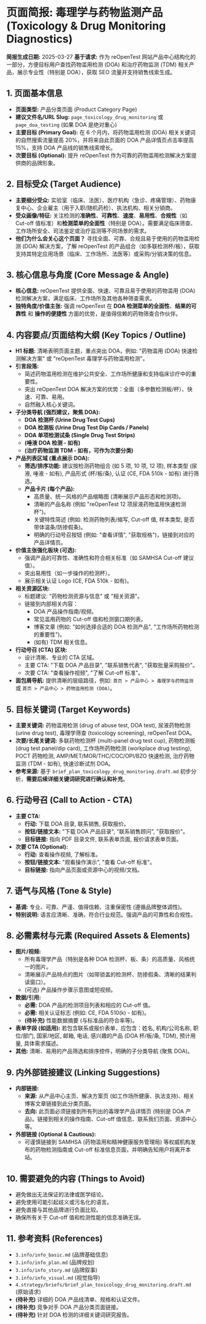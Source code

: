# 页面简报: 毒理学与药物监测产品 (Toxicology & Drug Monitoring Diagnostics)

**简报生成日期:** 2025-03-27
**基于请求:** 作为 reOpenTest 网站产品中心结构化的一部分，方便目标用户查找药物滥用检测 (DOA) 和治疗药物监测 (TDM) 相关产品，展示专业性（特别是 DOA），获取 SEO 流量并支持销售线索生成。

## 1. 页面基本信息

*   **页面类型:** 产品分类页面 (Product Category Page)
*   **建议文件名/URL Slug:** `page_toxicology_drug_monitoring` 或 `page_doa_testing` (如果 DOA 是绝对重心)
*   **主要目标 (Primary Goal):** 在 6 个月内，将药物滥用检测 (DOA) 相关关键词的自然搜索流量提高 20%，并将来自此页面的 DOA 产品详情页点击率提高 15%，支持 DOA 产品线的销售线索增长。
*   **次要目标 (Optional):** 提升 reOpenTest 作为可靠的药物滥用检测解决方案提供商的品牌形象。

## 2. 目标受众 (Target Audience)

*   **主要细分受众:** 实验室（临床、法医）、医疗机构（急诊、疼痛管理）、药物康复中心、企业雇主（用于入职/随机药检）、执法机构、相关分销商。
*   **受众画像/特征:** 关注检测的**准确性**、**可靠性**、**速度**、**易用性**、**合规性**（如 Cut-off 值标准）和**检测菜单的全面性**（特别是 DOA）。需要满足临床筛查、工作场所安全、司法鉴定或治疗监测等不同场景的需求。
*   **他们为什么会关心这个页面？** 寻找全面、可靠、合规且易于使用的药物滥用检测 (DOA) 解决方案，了解 reOpenTest 的产品组合（如多联检测杯/板），获取支持其特定应用场景（临床、工作场所、法医等）或采购/分销决策的信息。

## 3. 核心信息与角度 (Core Message & Angle)

*   **核心信息:** reOpenTest 提供全面、快速、可靠且易于使用的药物滥用 (DOA) 检测解决方案，满足临床、工作场所及其他各种筛查需求。
*   **独特角度/价值主张:** 强调 reOpenTest 在 **DOA 检测菜单的全面性**、**结果的可靠性** 和 **操作的便捷性** 方面的优势，是值得信赖的药物筛查合作伙伴。

## 4. 内容要点/页面结构大纲 (Key Topics / Outline)

*   **H1 标题:** 清晰表明页面主题，重点突出 DOA，例如: "药物滥用 (DOA) 快速检测解决方案" 或 "reOpenTest 毒理学与药物滥用检测"。
*   **引言段落:**
    *   简述药物滥用检测在维护公共安全、工作场所健康和支持临床诊疗中的重要性。
    *   突出 reOpenTest DOA 解决方案的优势：全面（多参数检测板/杯）、快速、可靠、易用。
    *   自然融入核心关键词。
*   **子分类导航 (强烈建议，聚焦 DOA):**
    *   **DOA 检测杯 (Urine Drug Test Cups)**
    *   **DOA 检测板 (Urine Drug Test Dip Cards / Panels)**
    *   **DOA 单项检测试条 (Single Drug Test Strips)**
    *   **(唾液 DOA 检测 - 如有)**
    *   **(治疗药物监测 TDM - 如有，可作为次要分类)**
*   **产品列表区域 (重点展示 DOA):**
    *   **筛选/排序功能:** 建议按检测药物组合 (如 5 项, 10 项, 12 项), 样本类型 (尿液, 唾液 - 如有), 产品形式 (杯/板/条), 认证 (CE, FDA 510k - 如有) 进行筛选。
    *   **产品卡片 (每个产品):**
        *   高质量、统一风格的产品缩略图 (清晰展示产品形态和检测项)。
        *   清晰的产品名称 (例如 "reOpenTest 12 项尿液药物滥用快速检测杯")。
        *   关键特性简述 (例如: 检测药物列表/缩写, Cut-off 值, 样本类型, 是否带体温条/防掺假条)。
        *   明确的行动号召按钮 (例如: "查看详情", "获取规格")，链接到对应的产品详情页。
*   **价值主张强化板块 (可选):**
    *   强调产品的可靠性、准确性和符合相关标准（如 SAMHSA Cut-off 建议值）。
    *   突出易用性（如一步操作的检测杯）。
    *   展示相关认证 Logo (CE, FDA 510k - 如有)。
*   **相关资源区块:**
    *   标题建议: "药物检测资源与信息" 或 "相关资源"。
    *   链接到内部相关内容：
        *   DOA 产品操作指南/视频。
        *   常见滥用药物的 Cut-off 值和检测窗口期列表。
        *   博客文章 (例如: "如何选择合适的 DOA 检测产品", "工作场所药物检测的重要性")。
        *   (如有) TDM 相关信息。
*   **行动号召 (CTA) 区块:**
    *   设计清晰、专业的 CTA 区域。
    *   主要 CTA: "下载 DOA 产品目录", "联系销售代表", "获取批量采购报价"。
    *   次要 CTA: "查看操作视频", "了解 Cut-off 标准"。
*   **面包屑导航:** 提供清晰的层级路径，例如: `首页 > 产品中心 > 毒理学与药物监测` 或 `首页 > 产品中心 > 药物滥用检测 (DOA)`。

## 5. 目标关键词 (Target Keywords)

*   **主要关键词:** 药物滥用检测 (drug of abuse test, DOA test), 尿液药物检测 (urine drug test), 毒理学筛查 (toxicology screening), reOpenTest DOA。
*   **次要/长尾关键词:** 多联药物检测杯 (multi-panel drug test cup), 药物检测板 (drug test panel/dip card), 工作场所药物检测 (workplace drug testing), POCT 药物检测, AMP/MET/MOR/THC/COC/OPI/BZO 快速检测, 治疗药物监测 (TDM - 如有), 快速诊断试剂 DOA。
*   **参考来源:** 基于 `brief_plan_toxicology_drug_monitoring.draft.md` 初步分析，**需要后续详细关键词研究进行确认和补充**。

## 6. 行动号召 (Call to Action - CTA)

*   **主要 CTA:**
    *   **行动:** 下载 DOA 目录, 联系销售, 获取报价。
    *   **按钮/链接文本:** "下载 DOA 产品目录", "联系销售顾问", "获取报价"。
    *   **目标链接:** 指向 PDF 目录文件, 联系表单页面, 报价请求表单页面。
*   **次要 CTA (Optional):**
    *   **行动:** 查看操作视频, 了解标准。
    *   **按钮/链接文本:** "观看操作演示", "查看 Cut-off 标准"。
    *   **目标链接:** 指向产品页面或资源中心的视频/文档。

## 7. 语气与风格 (Tone & Style)

*   **基调:** 专业、可靠、严谨、值得信赖、注重保密性 (遵循品牌整体调性)。
*   **特别说明:** 语言应清晰、准确，符合行业规范。强调产品的可靠性和合规性。

## 8. 必需素材与元素 (Required Assets & Elements)

*   **图片/视频:**
    *   所有毒理学产品（特别是各种 DOA 检测杯、板、条）的高质量、风格统一的图片。
    *   清晰展示产品特点的图片（如带锁盖的检测杯、防掺假条、清晰的结果判读窗口）。
    *   (可选) 产品操作步骤示意图或短视频。
*   **数据/引用:**
    *   **必需:** DOA 产品的检测项目列表和相应的 Cut-off 值。
    *   **必需:** 相关认证标志 (例如: CE, FDA 510(k) - 如有)。
    *   **(待补充)** 性能数据摘要 (与标准品的符合率等)。
*   **表单字段 (如适用):** 若包含联系或报价表单，应包含：姓名, 机构/公司名称, 职位/部门, 国家/地区, 邮箱, 电话, 感兴趣的产品 (DOA 杯/板/条, TDM), 预计用量, 具体需求描述。
*   **其他:** 清晰、易用的产品筛选和排序控件，明确的子分类导航 (聚焦 DOA)。

## 9. 内外部链接建议 (Linking Suggestions)

*   **内部链接:**
    *   **来源:** 从产品中心主页、解决方案页 (如工作场所健康、执法支持)、相关博客文章链接到此分类页面。
    *   **去向:** 此页面必须链接到所有列出的毒理学产品详情页 (特别是 DOA 产品)。链接到相关的操作指南、Cut-off 值信息、联系我们页面、资源中心等。
*   **外部链接 (Optional & Cautious):**
    *   可谨慎链接到 SAMHSA (药物滥用和精神健康服务管理局) 等权威机构发布的药物检测指南或 Cut-off 标准信息页面，并明确告知用户将离开本站。

## 10. 需要避免的内容 (Things to Avoid)

*   避免做出无法保证的法律或医学结论。
*   避免使用可能引起歧义或污名化的语言。
*   避免直接与其他品牌进行负面比较。
*   确保所有关于 Cut-off 值和检测性能的信息准确无误。

## 11. 参考资料 (References)

*   `3.info/info_basic.md` (品牌基础信息)
*   `3.info/info_plan.md` (品牌规划)
*   `3.info/info_story.md` (品牌叙事)
*   `3.info/info_visual.md` (视觉指导)
*   `4.strategy/briefs/brief_plan_toxicology_drug_monitoring.draft.md` (原始请求)
*   **(待补充)** 详细的 DOA 产品线清单、规格和认证文件。
*   **(待补充)** 竞争对手 DOA 产品分类页面链接。
*   **(待补充)** 针对 DOA 检测的详细关键词研究报告。
